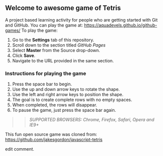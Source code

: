 ## Welcome to awesome game of Tetris

A project based learning activity for people who are getting started with Git and GitHub.
You can play the game at: https://aquadevels.github.io/github-games/
To play the game:
1. Go to the **Settings** tab of this repository.
1. Scroll down to the section titled _GitHub Pages_
1. Select **Master** from the Source drop-down.
1. Click **Save**.
1. Navigate to the URL provided in the same section.

### Instructions for playing the game

1. Press the space bar to begin.
2. Use the up and down arrow keys to rotate the shape.
3. Use the left and right arrow keys to position the shape.
4. The goal is to create complete rows with no empty spaces.
5. When completed, the rows will disappear.
6. To pause the game, just press the space bar again.

>> _*SUPPORTED BROWSERS*: Chrome, Firefox, Safari, Opera and IE9+_

This fun open source game was cloned from: https://github.com/jakesgordon/javascript-tetris

edit comment.
